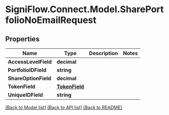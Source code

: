 
# SigniFlow.Connect.Model.SharePortfolioNoEmailRequest

## Properties

Name | Type | Description | Notes
------------ | ------------- | ------------- | -------------
**AccessLevelField** | **decimal** |  | 
**PortfolioIDField** | **string** |  | 
**ShareOptionField** | **decimal** |  | 
**TokenField** | [**TokenField**](TokenField.md) |  | 
**UniqueIDField** | **string** |  | 

[[Back to Model list]](../README.md#documentation-for-models)
[[Back to API list]](../README.md#documentation-for-api-endpoints)
[[Back to README]](../README.md)

